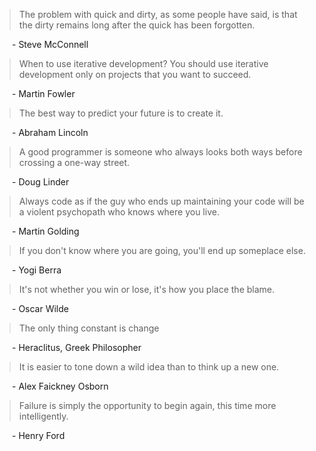 > The problem with quick and dirty, as some people have said, is that the dirty remains long after the quick has been forgotten.    

&emsp;&emsp;\- Steve McConnell  

> When to use iterative development? You should use iterative development only on projects that you want to succeed.    

&emsp;&emsp;\- Martin Fowler  

> The best way to predict your future is to create it.    

&emsp;&emsp;\- Abraham Lincoln  

> A good programmer is someone who always looks both ways before crossing a one-way street.  

&emsp;&emsp;\- Doug Linder  

> Always code as if the guy who ends up maintaining your code will be a violent psychopath who knows where you live.  

&emsp;&emsp;\- Martin Golding  

> If you don't know where you are going, you'll end up someplace else.  

&emsp;&emsp;\- Yogi Berra  

> It's not whether you win or lose, it's how you place the blame.  

&emsp;&emsp;\- Oscar Wilde  

> The only thing constant is change  

&emsp;&emsp;\- Heraclitus, Greek Philosopher  

> It is easier to tone down a wild idea than to think up a new one.  

&emsp;&emsp;\- Alex Faickney Osborn  

> Failure is simply the opportunity to begin again, this time more intelligently.  

&emsp;&emsp;\- Henry Ford  


